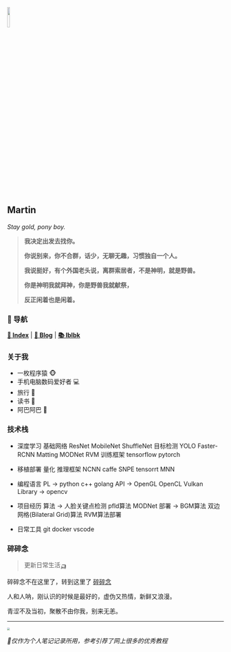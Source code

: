 <head><style type="text/css">h1:first-child {display:none;}</style><link rel="shortcut icon" href="/res/cola.ico" type="image/x-icon" /></head>

<img src="https://fastly.jsdelivr.net/gh/lblbk/picgo/work/20201224164001.png" width="11%" height="11%" >

## **Martin**

*Stay gold, pony boy.*

> **我决定出发去找你。**
> 
> **你说别来，你不合群，话少，无聊无趣，习惯独自一个人。**
> 
> **我说挺好，有个外国老头说，离群索居者，不是神明，就是野兽。**
> 
> **你是神明我就拜神，你是野兽我就献祭，**
> 
> **反正闲着也是闲着。**

### 📡 导航

**[🔬 Index](/)** \| **[🔎 Blog](/blog)** \| **[📚 lblbk](/lblbk)**

### 关于我

- 一枚程序猿 🐵
- 手机电脑数码爱好者 ​💻​
- 旅行 🚆
- 读书 📓
- 阿巴阿巴 🍋

### 技术栈

- 深度学习
	基础网络 ResNet MobileNet ShuffleNet
	目标检测 YOLO Faster-RCNN
	Matting MODNet RVM
	训练框架 tensorflow pytorch

- 移植部署
  量化
  推理框架 NCNN caffe SNPE tensorrt MNN

- 编程语言
  PL -> python c++ golang
  API -> OpenGL OpenCL Vulkan
  Library -> opencv
  
- 项目经历
	算法 -> 人脸关键点检测  pfld算法  MODNet
	部署 ->  BGM算法 双边网格(Bilateral Grid)算法 RVM算法部署

- 日常工具
	git docker vscode

### 碎碎念

> 更新日常生活🛺

碎碎念不在这里了，转到这里了 [碎碎念](/lblbk/#memo)

人和人呐，刚认识的时候是最好的，虚伪又热情，新鲜又浪漫。

青涩不及当初，聚散不由你我，别来无恙。

***

<img src="https://fastly.jsdelivr.net/gh/lblbk/picgo/img/default1.jpg" style="zoom: 35%;" >

*🎉仅作为个人笔记记录所用，参考引荐了网上很多的优秀教程*
